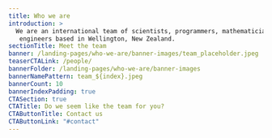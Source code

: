 ```yaml
---
title: Who we are
introduction: >
  We are an international team of scientists, programmers, mathematicians and
   engineers based in Wellington, New Zealand.
sectionTitle: Meet the team
banner: /landing-pages/who-we-are/banner-images/team_placeholder.jpeg
teaserCTALink: /people/
bannerFolder: /landing-pages/who-we-are/banner-images
bannerNamePattern: team_${index}.jpeg
bannerCount: 10
bannerIndexPadding: true
CTASection: true
CTATitle: Do we seem like the team for you?
CTAButtonTitle: Contact us
CTAButtonLink: "#contact"
---
```

